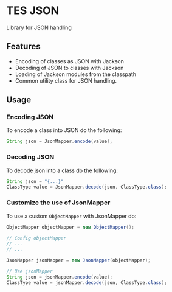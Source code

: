 # TES JSON

Library for JSON handling

## Features

- Encoding of classes as JSON with Jackson
- Decoding of JSON to classes with Jackson
- Loading of Jackson modules from the classpath
- Common utility class for JSON handling.

## Usage

### Encoding JSON

To encode a class into JSON do the following:

```java
String json = JsonMapper.encode(value);
```

### Decoding JSON

To decode json into a class do the following:

```java
String json = "{...}"
ClassType value = JsonMapper.decode(json, ClassType.class);
```

### Customize the use of JsonMapper

To use a custom `ObjectMapper` with JsonMapper do:

```java
ObjectMapper objectMapper = new ObjectMapper();

// Config objectMapper
// ...
// ...

JsonMapper jsonMapper = new JsonMapper(objectMapper);

// Use jsonMapper
String json = jsonMapper.encode(value);
ClassType value = jsonMapper.decode(json, ClassType.class);
```
